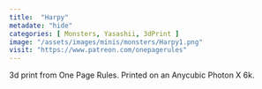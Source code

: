 ```yaml
---
title:  "Harpy"
metadate: "hide"
categories: [ Monsters, Yasashii, 3dPrint ]
image: "/assets/images/minis/monsters/Harpy1.png"
visit: "https://www.patreon.com/onepagerules"
---
```

3d print from One Page Rules. 
Printed on an Anycubic Photon X 6k.